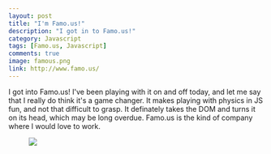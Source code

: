 ```yaml
---
layout: post
title: "I'm Famo.us!"
description: "I got in to Famo.us!"
category: Javascript
tags: [Famo.us, Javascript]
comments: true
image: famous.png
link: http://www.famo.us/
---
```


I got into Famo.us! I've been playing with it on and off today, and let me say that I really do think it's a game changer. It makes playing with physics in JS fun, and not that difficult to grasp. It definately takes the DOM and turns it on its head, which may be long overdue. Famo.us is the kind of company where I would love to work.

<figure>
	<a href="{{ site.url }}/images/famous.png"><img src="{{ site.url }}/images/famous.png"></a>
</figure>